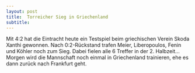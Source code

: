 ```yaml
---
layout: post
title:  Torreicher Sieg in Griechenland
subtitle:  
---
```


Mit 4:2 hat die Eintracht heute ein Testspiel beim griechischen Verein Skoda Xanthi gewonnen. Nach 0:2-Rückstand trafen Meier, Liberopoulos, Fenin und Köhler noch zum Sieg. Dabei fielen alle 6 Treffer in der 2. Halbzeit... Morgen wird die Mannschaft noch einmal in Griechenland trainieren, ehe es dann zurück nach Frankfurt geht.


